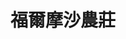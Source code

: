 ---
title: "福爾摩沙農莊"
description: "福爾摩沙農莊"
layout: shop
keywords:
  - 美食競賽
  - 台灣美食
  - 美食精選
datePublished: "2025-06-30"
dateModified: "2025-07-07"
city: "屏東縣"
district: "恆春鎮"
address: "屏東縣恆春鎮龍泉路65-36號"
phone: "0932782528"
geo: "21.986907518884713, 120.7358936431714"
google_map: "https://maps.app.goo.gl/EpfRqv9hoBYyLj8a6"
footinder: "https://footinder.com.tw/%E5%B1%8F%E6%9D%B1%E7%B8%A3%E6%81%86%E6%98%A5%E9%8E%AE/73712/"
official: ""
award:
  - name: "500盤"
    year: "2024"
    entries:
      - dishes:
          - "雨來菇蘿蔔煎蛋"

---